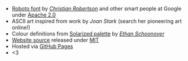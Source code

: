 * [Roboto font](https://fonts.google.com/specimen/Roboto) by [_Christian Robertson_](http://christianrobertson.com/) and other smart people at Google under [Apache 2.0](https://github.com/google/roboto/blob/master/LICENSE)
* ASCII art inspired from work by _Joan Stark_ (search her pioneering art online!)
* Colour definitions from [Solarized palette](https://ethanschoonover.com/solarized) by [_Ethan Schoonover_](https://ethanschoonover.com/)
* [Website source](https://github.com/Honno/Honno.github.io) released under [MIT](https://github.com/Honno/Honno.github.io/blob/master/LICENSE.md)
* Hosted via [GitHub Pages](https://pages.github.com/)
* <span id="heart"><3</span>
